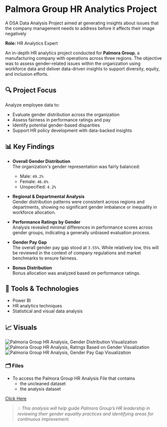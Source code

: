 # Palmora Group HR Analytics Project
A DSA Data Analysis Project aimed at generating insights about issues that the company management needs to address before it affects their image negatively

**Role:** HR Analytics Expert

An in-depth HR analytics project conducted for **Palmora Group**, a manufacturing company with operations across three regions. The objective was to assess gender-related issues within the organization using workforce data and deliver data-driven insights to support diversity, equity, and inclusion efforts.

## 🔍 Project Focus
Analyze employee data to:
- Evaluate gender distribution across the organization
- Assess fairness in performance ratings and pay
- Identify potential gender-based disparities
- Support HR policy development with data-backed insights

## 📊 Key Findings

- **Overall Gender Distribution**  
  The organization's gender representation was fairly balanced:  
  - Male: `49.2%`  
  - Female: `46.6%`  
  - Unspecified: `4.2%`

- **Regional & Departmental Analysis**  
  Gender distribution patterns were consistent across regions and departments, showing no significant gender imbalance or inequality in workforce allocation.

- **Performance Ratings by Gender**  
  Analysis revealed minimal differences in performance scores across gender groups, indicating a generally unbiased evaluation process.

- **Gender Pay Gap**  
  The overall gender pay gap stood at `3.55%`. While relatively low, this will be reviewed in the context of company regulations and market benchmarks to ensure fairness.

- **Bonus Distribution**  
  Bonus allocation was analyzed based on performance ratings.

## 🧰 Tools & Technologies
- Power BI
- HR analytics techniques
- Statistical and visual data analysis

## 📈 Visuals

![Palmoria Group HR Analysis, Gender Distribution Visualization](https://github.com/user-attachments/assets/cce8bf5a-06a0-465f-92b0-260de8e6b9c4)
![Palmoria Group HR Analysis, Ratings Based on Gender Visualization](https://github.com/user-attachments/assets/d5495285-b270-4d98-9ba7-e5bba7d3ec03)
![Palmoria Group HR Analysis, Gender Pay Gap Visualization](https://github.com/user-attachments/assets/0ab1bd3f-e5aa-4f66-949f-cfa702d80050)


### 🗂️ Files
- To access the Palmora Group HR Analysis File that contains
  - the uncleaned dataset
  - the analysis dataset

[Click Here](https://drive.google.com/drive/folders/1pd_-miMur4fQfijDZPw2tOzZXq4sklMv)




> 💡 *This analysis will help guide Palmora Group’s HR leadership in reviewing their gender equality practices and identifying areas for continuous improvement.*






